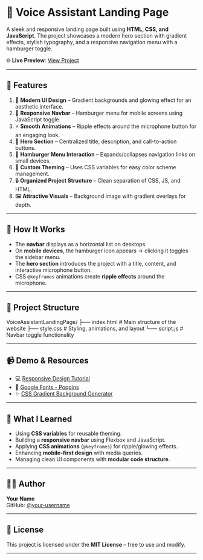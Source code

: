 
# 🎤 Voice Assistant Landing Page  

A sleek and responsive landing page built using **HTML, CSS, and JavaScript**. The project showcases a modern hero section with gradient effects, stylish typography, and a responsive navigation menu with a hamburger toggle.  

🌐 **Live Preview**: [View Project](https://shaktisinh0044.github.io/AI_Landing_Page/)  

---

## 📌 Features  

1. 🎨 **Modern UI Design** – Gradient backgrounds and glowing effect for an aesthetic interface.  
2. 📱 **Responsive Navbar** – Hamburger menu for mobile screens using JavaScript toggle.  
3. ⚡ **Smooth Animations** – Ripple effects around the microphone button for an engaging look.  
4. 🎯 **Hero Section** – Centralized title, description, and call-to-action buttons.  
5. 🍔 **Hamburger Menu Interaction** – Expands/collapses navigation links on small devices.  
6. 🌈 **Custom Theming** – Uses CSS variables for easy color scheme management.  
7. 🔒 **Organized Project Structure** – Clean separation of CSS, JS, and HTML.  
8. 🖼️ **Attractive Visuals** – Background image with gradient overlays for depth.  

---

## 🧠 How It Works  

- The **navbar** displays as a horizontal list on desktops.  
- On **mobile devices**, the hamburger icon appears → clicking it toggles the sidebar menu.  
- The **hero section** introduces the project with a title, content, and interactive microphone button.  
- CSS `@keyframes` animations create **ripple effects** around the microphone.  

---

## 📁 Project Structure  
VoiceAssistantLandingPage/
├── index.html # Main structure of the website
├── style.css # Styling, animations, and layout
└── script.js # Navbar toggle functionality


---

## 📹 Demo & Resources  

- 💻 [Responsive Design Tutorial](https://developer.mozilla.org/en-US/docs/Learn/CSS/CSS_layout/Responsive_Design)  
- 🎨 [Google Fonts - Poppins](https://fonts.google.com/specimen/Poppins)  
- ✨ [CSS Gradient Background Generator](https://cssgradient.io/)  

---

## 📝 What I Learned  

- Using **CSS variables** for reusable theming.  
- Building a **responsive navbar** using Flexbox and JavaScript.  
- Applying **CSS animations** (`@keyframes`) for ripple/glowing effects.  
- Enhancing **mobile-first design** with media queries.  
- Managing clean UI components with **modular code structure**.  

---

## 👨‍💻 Author  

**Your Name**  
GitHub: [@your-username](https://github.com/your-username)  

---

## 📄 License  

This project is licensed under the **MIT License** – free to use and modify.  

---


